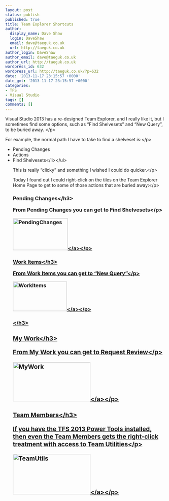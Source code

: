 ```yaml
---
layout: post
status: publish
published: true
title: Team Explorer Shortcuts
author:
  display_name: Dave Shaw
  login: DaveShaw
  email: dave@taeguk.co.uk
  url: http://taeguk.co.uk
author_login: DaveShaw
author_email: dave@taeguk.co.uk
author_url: http://taeguk.co.uk
wordpress_id: 632
wordpress_url: http://taeguk.co.uk/?p=632
date: '2013-11-17 23:15:57 +0000'
date_gmt: '2013-11-17 23:15:57 +0000'
categories:
- TFS
- Visual Studio
tags: []
comments: []
---
```

<p>Visual Studio 2013 has a re-designed Team Explorer, and I really like it, but I sometimes find some options, such as &ldquo;Find Shelvesets&rdquo; and &ldquo;New Query&rdquo;, to be buried away. <&#47;p>
<p>For example, the normal path I have to take to find a shelveset is:<&#47;p>
<ul>
<li>Pending Changes
<li>Actions
<li>Find Shelvesets<&#47;li><&#47;ul>
<p>This is really &ldquo;clicky&rdquo; and something I wished I could do quicker.<&#47;p>
<p>Today I found out I could right-click on the tiles on the Team Explorer Home Page to get to some of those actions that are buried away:<&#47;p><br />
<h3>Pending Changes<&#47;h3>
<p>From Pending Changes you can get to Find Shelvesets<&#47;p>
<p><a href="http:&#47;&#47;taeguk.co.uk&#47;wp-content&#47;uploads&#47;2013&#47;11&#47;PendingChanges.png"><img title="PendingChanges" style="border-left-width: 0px; border-right-width: 0px; background-image: none; border-bottom-width: 0px; padding-top: 0px; padding-left: 0px; display: inline; padding-right: 0px; border-top-width: 0px" border="0" alt="PendingChanges" src="http:&#47;&#47;taeguk.co.uk&#47;wp-content&#47;uploads&#47;2013&#47;11&#47;PendingChanges_thumb.png" width="173" height="100"><&#47;a><&#47;p><br />
<h3>Work Items<&#47;h3>
<p>From Work Items you can get to &ldquo;New Query&rdquo;<&#47;p>
<p><a href="http:&#47;&#47;taeguk.co.uk&#47;wp-content&#47;uploads&#47;2013&#47;11&#47;WorkItems.png"><img title="WorkItems" style="border-left-width: 0px; border-right-width: 0px; background-image: none; border-bottom-width: 0px; padding-top: 0px; padding-left: 0px; display: inline; padding-right: 0px; border-top-width: 0px" border="0" alt="WorkItems" src="http:&#47;&#47;taeguk.co.uk&#47;wp-content&#47;uploads&#47;2013&#47;11&#47;WorkItems_thumb.png" width="170" height="93"><&#47;a><&#47;p><br />
<h3><&#47;h3><br />
<h3>My Work<&#47;h3>
<p>From My Work you can get to Request Review<&#47;p>
<p><a href="http:&#47;&#47;taeguk.co.uk&#47;wp-content&#47;uploads&#47;2013&#47;11&#47;MyWork.png"><img title="MyWork" style="border-left-width: 0px; border-right-width: 0px; background-image: none; border-bottom-width: 0px; padding-top: 0px; padding-left: 0px; display: inline; padding-right: 0px; border-top-width: 0px" border="0" alt="MyWork" src="http:&#47;&#47;taeguk.co.uk&#47;wp-content&#47;uploads&#47;2013&#47;11&#47;MyWork_thumb.png" width="244" height="123"><&#47;a><&#47;p><br />
<h3>Team Members<&#47;h3>
<p>If you have the TFS 2013 Power Tools installed, then even the Team Members gets the right-click treatment with access to Team Utilities<&#47;p>
<p><a href="http:&#47;&#47;taeguk.co.uk&#47;wp-content&#47;uploads&#47;2013&#47;11&#47;TeamUtils.png"><img title="TeamUtils" style="border-left-width: 0px; border-right-width: 0px; background-image: none; border-bottom-width: 0px; padding-top: 0px; padding-left: 0px; display: inline; padding-right: 0px; border-top-width: 0px" border="0" alt="TeamUtils" src="http:&#47;&#47;taeguk.co.uk&#47;wp-content&#47;uploads&#47;2013&#47;11&#47;TeamUtils_thumb.png" width="244" height="127"><&#47;a><&#47;p></p>
